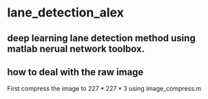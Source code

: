 # lane_detection_alex
## deep learning lane detection method using matlab nerual network toolbox.
## how to deal with the raw image
First compress the image to $227*227*3$ using image_compress.m
